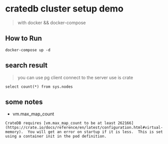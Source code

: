 # cratedb cluster setup demo

> with docker && docker-compose

## How to Run

```code
docker-compose up -d
```

## search result

> you can use pg client connect to the server use is crate

```code
select count(*) from sys.nodes
```

## some notes

* vm.max\_map\_count

```code
CrateDB requires [vm.max_map_count to be at least 262166](https://crate.io/docs/reference/en/latest/configuration.html#virtual-memory).  You will get an error on startup if it is less.  This is set using a container init in the pod definition.
```